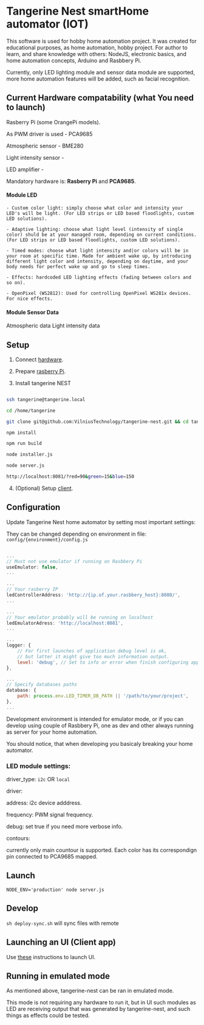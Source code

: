 # Tangerine Nest smartHome automator (IOT)

This software is used for hobby home automation project. It was created for educational purposes, as home automation, hobby project.
For author to learn, and share knowledge with others: NodeJS, electronic basics, and home automation concepts, Arduino and Rasbbery Pi.

Currently, only LED lighting module and sensor data module are supported, more home automation features will be added, such as facial recognition.

## Current Hardware compatability (what You need to launch)

Rasberry Pi (some OrangePi models).

As PWM driver is used - PCA9685

Atmospheric sensor - BME280

Light intensity sensor - 

LED amplifier - 

Mandatory hardware is: **Rasberry Pi** and **PCA9685**.

#### Module LED 

    - Custom color light: simply choose what color and intensity your LED's will be light. (For LED strips or LED based floodlights, custom LED solutions).

    - Adaptive lighting: choose what light level (intensity of single color) shuld be at your managed room, depending on current conditions. (For LED strips or LED based floodlights, custom LED solutions).

    - Timed modes: choose what light intensity and|or colors will be in your room at specific time. Made for ambient wake up, by introducing different light color and intensity, depending on daytime, and your body needs for perfect wake up and go to sleep times.

    - Effects: hardcoded LED lighting effects (fading between colors and so on).

    - OpenPixel (WS2812): Used for controlling OpenPixel WS281x devices. For nice effects.


#### Module Sensor Data
Atmospheric data
Light intensity data


## Setup

1. Connect [hardware](docs/hardware.md).

2. Prepare [rasberry Pi](docs/rasberry.md).

3. Install tangerine NEST

```bash

ssh tangerine@tangerine.local

cd /home/tangerine

git clone git@github.com:VilniusTechnology/tangerine-nest.git && cd tangerine-nest

npm install

npm run build

node installer.js

node server.js

http://localhost:8081/?red=90&green=15&blue=150
```
4. (Optional) Setup [client](https://github.com/VilniusTechnology/orange-home-automator-ui).

## Configuration

Update Tangerine Nest home automator by setting most important settings:

They can be changed depending on environment in file: `config/{environment}/config.js`

```javascript

...
// Must not use emulator if running on Rasbbery Pi
useEmulator: false,
...

...
// Your rasberry IP
ledControllerAddress: 'http://{ip.of.your.rasbbery_host}:8080/',
...

...
// Your emulator probably will be running on localhost
ledEmulatorAdress: 'http://localhost:8081',
...

... 
logger: {
    // For first launches of application debug level is ok, 
    // but latter it might give too much information output.
    level: 'debug', // Set to info or error when finish configuring application
},

...
// Specify databases paths
database: {
    path: process.env.LED_TIMER_DB_PATH || '/path/to/your/project',
},
...

```

Development environment is intended for emulator mode, or if you can develop using couple of Rasbbery Pi, one as dev and other always running as server for your home automation.

You should notice, that when developing you basicaly breaking your home automator.


### LED module settings:

driver_type: `i2c` OR `local`

driver:

address: i2c device adddress.

frequency: PWM signal frequency.

debug: set true if you need more verbose info.

contours:

currently only main countour is supported.
Each color has its correspondign pin connected to PCA9685 mapped.

## Launch

``NODE_ENV='production' node server.js``

## Develop

`` sh deploy-sync.sh `` will sync files with remote

## Launching an UI (Client app)

Use [these](https://github.com/VilniusTechnology/orange-home-automator-ui) instructions to launch UI.

## Running in emulated mode

As mentioned above, tangerine-nest can be ran in emulated mode.

This mode is not requiring any hardware to run it, but in UI such modules as LED are receiving output that was generated by tangerine-nest, and such things as effects could be tested.
